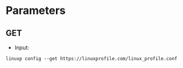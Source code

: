 # Parameters

## GET

- Input:

```
linuxp config --get https://linuxprofile.com/linux_profile.conf
```